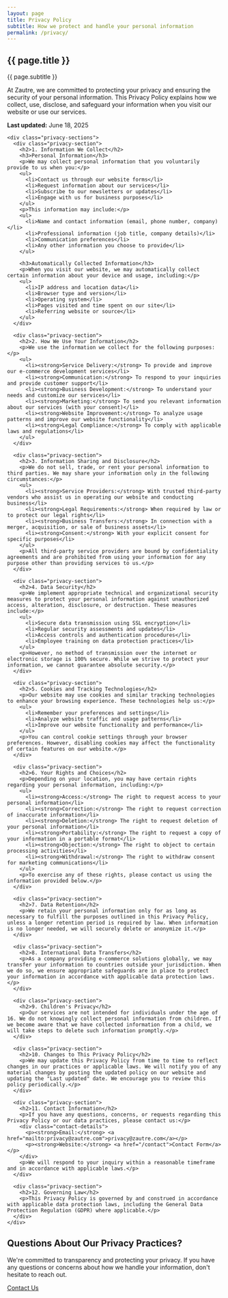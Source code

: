 ```yaml
---
layout: page
title: Privacy Policy
subtitle: How we protect and handle your personal information
permalink: /privacy/
---
```


<section class="privacy-header section section--gradient">
  <div class="container">
    <div class="section-header">
      <h1>{{ page.title }}</h1>
      <p class="subtitle">{{ page.subtitle }}</p>
    </div>
  </div>
</section>

<div class="privacy-content section section--white">
  <div class="container">
    <div class="privacy-intro">
      <p class="section-lead">At Zautre, we are committed to protecting your privacy and ensuring the security of your personal information. This Privacy Policy explains how we collect, use, disclose, and safeguard your information when you visit our website or use our services.</p>
      <p><strong>Last updated:</strong> June 18, 2025</p>
    </div>

    <div class="privacy-sections">
      <div class="privacy-section">
        <h2>1. Information We Collect</h2>
        <h3>Personal Information</h3>
        <p>We may collect personal information that you voluntarily provide to us when you:</p>
        <ul>
          <li>Contact us through our website forms</li>
          <li>Request information about our services</li>
          <li>Subscribe to our newsletters or updates</li>
          <li>Engage with us for business purposes</li>
        </ul>
        <p>This information may include:</p>
        <ul>
          <li>Name and contact information (email, phone number, company)</li>
          <li>Professional information (job title, company details)</li>
          <li>Communication preferences</li>
          <li>Any other information you choose to provide</li>
        </ul>

        <h3>Automatically Collected Information</h3>
        <p>When you visit our website, we may automatically collect certain information about your device and usage, including:</p>
        <ul>
          <li>IP address and location data</li>
          <li>Browser type and version</li>
          <li>Operating system</li>
          <li>Pages visited and time spent on our site</li>
          <li>Referring website or source</li>
        </ul>
      </div>

      <div class="privacy-section">
        <h2>2. How We Use Your Information</h2>
        <p>We use the information we collect for the following purposes:</p>
        <ul>
          <li><strong>Service Delivery:</strong> To provide and improve our e-commerce development services</li>
          <li><strong>Communication:</strong> To respond to your inquiries and provide customer support</li>
          <li><strong>Business Development:</strong> To understand your needs and customize our services</li>
          <li><strong>Marketing:</strong> To send you relevant information about our services (with your consent)</li>
          <li><strong>Website Improvement:</strong> To analyze usage patterns and improve our website functionality</li>
          <li><strong>Legal Compliance:</strong> To comply with applicable laws and regulations</li>
        </ul>
      </div>

      <div class="privacy-section">
        <h2>3. Information Sharing and Disclosure</h2>
        <p>We do not sell, trade, or rent your personal information to third parties. We may share your information only in the following circumstances:</p>
        <ul>
          <li><strong>Service Providers:</strong> With trusted third-party vendors who assist us in operating our website and conducting business</li>
          <li><strong>Legal Requirements:</strong> When required by law or to protect our legal rights</li>
          <li><strong>Business Transfers:</strong> In connection with a merger, acquisition, or sale of business assets</li>
          <li><strong>Consent:</strong> With your explicit consent for specific purposes</li>
        </ul>
        <p>All third-party service providers are bound by confidentiality agreements and are prohibited from using your information for any purpose other than providing services to us.</p>
      </div>

      <div class="privacy-section">
        <h2>4. Data Security</h2>
        <p>We implement appropriate technical and organizational security measures to protect your personal information against unauthorized access, alteration, disclosure, or destruction. These measures include:</p>
        <ul>
          <li>Secure data transmission using SSL encryption</li>
          <li>Regular security assessments and updates</li>
          <li>Access controls and authentication procedures</li>
          <li>Employee training on data protection practices</li>
        </ul>
        <p>However, no method of transmission over the internet or electronic storage is 100% secure. While we strive to protect your information, we cannot guarantee absolute security.</p>
      </div>

      <div class="privacy-section">
        <h2>5. Cookies and Tracking Technologies</h2>
        <p>Our website may use cookies and similar tracking technologies to enhance your browsing experience. These technologies help us:</p>
        <ul>
          <li>Remember your preferences and settings</li>
          <li>Analyze website traffic and usage patterns</li>
          <li>Improve our website functionality and performance</li>
        </ul>
        <p>You can control cookie settings through your browser preferences. However, disabling cookies may affect the functionality of certain features on our website.</p>
      </div>

      <div class="privacy-section">
        <h2>6. Your Rights and Choices</h2>
        <p>Depending on your location, you may have certain rights regarding your personal information, including:</p>
        <ul>
          <li><strong>Access:</strong> The right to request access to your personal information</li>
          <li><strong>Correction:</strong> The right to request correction of inaccurate information</li>
          <li><strong>Deletion:</strong> The right to request deletion of your personal information</li>
          <li><strong>Portability:</strong> The right to request a copy of your information in a portable format</li>
          <li><strong>Objection:</strong> The right to object to certain processing activities</li>
          <li><strong>Withdrawal:</strong> The right to withdraw consent for marketing communications</li>
        </ul>
        <p>To exercise any of these rights, please contact us using the information provided below.</p>
      </div>

      <div class="privacy-section">
        <h2>7. Data Retention</h2>
        <p>We retain your personal information only for as long as necessary to fulfill the purposes outlined in this Privacy Policy, unless a longer retention period is required by law. When information is no longer needed, we will securely delete or anonymize it.</p>
      </div>

      <div class="privacy-section">
        <h2>8. International Data Transfers</h2>
        <p>As a company providing e-commerce solutions globally, we may transfer your information to countries outside your jurisdiction. When we do so, we ensure appropriate safeguards are in place to protect your information in accordance with applicable data protection laws.</p>
      </div>

      <div class="privacy-section">
        <h2>9. Children's Privacy</h2>
        <p>Our services are not intended for individuals under the age of 16. We do not knowingly collect personal information from children. If we become aware that we have collected information from a child, we will take steps to delete such information promptly.</p>
      </div>

      <div class="privacy-section">
        <h2>10. Changes to This Privacy Policy</h2>
        <p>We may update this Privacy Policy from time to time to reflect changes in our practices or applicable laws. We will notify you of any material changes by posting the updated policy on our website and updating the "Last updated" date. We encourage you to review this policy periodically.</p>
      </div>

      <div class="privacy-section">
        <h2>11. Contact Information</h2>
        <p>If you have any questions, concerns, or requests regarding this Privacy Policy or our data practices, please contact us:</p>
        <div class="contact-details">
          <p><strong>Email:</strong> <a href="mailto:privacy@zautre.com">privacy@zautre.com</a></p>
          <p><strong>Website:</strong> <a href="/contact">Contact Form</a></p>
        </div>
        <p>We will respond to your inquiry within a reasonable timeframe and in accordance with applicable laws.</p>
      </div>

      <div class="privacy-section">
        <h2>12. Governing Law</h2>
        <p>This Privacy Policy is governed by and construed in accordance with applicable data protection laws, including the General Data Protection Regulation (GDPR) where applicable.</p>
      </div>
    </div>
  </div>
</div>

<section class="privacy-cta section section--light">
  <div class="container">
    <div class="cta-content">
      <h2>Questions About Our Privacy Practices?</h2>
      <p>We're committed to transparency and protecting your privacy. If you have any questions or concerns about how we handle your information, don't hesitate to reach out.</p>
      <a href="/contact" class="btn btn-primary">Contact Us</a>
    </div>
  </div>
</section>
